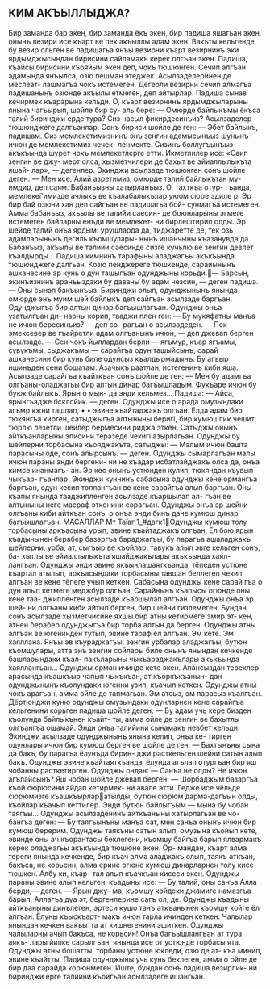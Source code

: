## КИМ АКЪЫЛЛЫДЖА?
 
Бир заманда бар экен, бир заманда ёкъ экен, бир падиша яшагьан экен, онынъ везири исе къарт ве пек акъыллы адам экен. Вакъты кельгенде, бу везир ольген ве падишагьа янъы везирни къарт везирнинъ эки ярдымджысындан бирисини сайламакъ керек олгъан экен. Падиша, къайсы бирисини къояйым экен деп, чокъ тюшюнген. Сечип алгъан адамында янъылса, озю пешман этеджек. Асылзаделеринен де меслеат- лашмагъа чокъ истемеген. Дегерли везирни сечип алмагъа падишанынъ озюнде акъылы етмеген, деп айтырлар.
Падиша сынав кечирмек къарарына кельди. О, къарт везирнинъ ярдымджыларыны янына чагъырып, шойле бир су- аль бере:
— Омюрде байлыкъмы ёкъса талий биринджи ерде тура? Сиз насыл фикирдесинъиз?
Асылзаделер тюшюнджеге далгъанлар. Сонъ бириси шойле де ген:
— Эбет байлыкъ, падишам. Сиз мемлекетимизнинъ энъ зенгин адамысынъыз шунынъ ичюн де мемлекетимиз чечек- ленмекте. Сизинъ боллугъынъыз акъкъында шурет чокъ мемлекетлерге етти. Икметлилер исе: «Саип зенгин ве джу- мерт олса, хызметчилери де бахыт ве эйиаллылыкъта яшай- лар», — дегенлер.
Экинджи асылзаде тюшюнген сонъ шойле деген:
— Мен исе, Алий азретимиз, омюрде талий байлыкътан му- имдир, деп саям. Бабанъызны хатырланъыз. О, тахткъа отур- гъанда, мемлекеї'имизде ачлыкъ ве къалабалыкълар уюом сюре эдиле р. Эр бир бай озюни хан деп сайгъан ве падишагьа бой- сунмагъа истемеген. Амма бабанъыз, акъылы ве талийи саесин- де боюнларыны эгмеге истемеген байларны енъди ве мемлекет- ни бирлештирип олды. Эр шейде талий онъа ярдым: урушларда да, тиджаретте де, тек озь адамларынынъ дегиль къомшулары- нынъ ишанчыны къазанувда да. Бабанъыз, акъылы ве талийи саесинде сизге кучьлю ве зенгин девлет къалдырды...
Падиша кимнинъ тарафыны аладжагъы акъкъында тюшюнджеге далгьан. Козю пенджереге тюшкенде, сарайынынъ ашханесине эр кунь о дун ташыгъан одунджыны корьди.— Барсын, экинъизнинъ аранъыздаки бу даваны бу адам чезсин, — деген падиша. — Оны сынап бакъынъыз.
Биринджи олып, одунджынынъ янында омюрде энъ муим шей байлыкъ деп сайгъан асылзаде баргъан. Одунджыгъа бир алтын динар багъышлагъан. Одунджы онъа узатылгъан ди- нарны корип, тааджи плен ген:
— Бу мукяфатны манъа не ичюн бересинъиз? — деп со- рагъан о асылзадеден.
— Пек эмексевер ве гъайретли адам олгъанынъ ичюн, — деп джевап берген асылзаде. — Сен чокъ йыллардан берли — ягъмур, къар ягъамы, сувукъмы, сыджакъмы — сарайгъа одун ташыйсынъ, сарай ашханесини бир кунь биле одунсыз къалдырмадынъ. Бу агъыр ишинъден сени бошатам. Азачыкъ раатлан, истегенинъ киби яша.
Асылзаде сарайгъа къайткъан сонъ шойле де ген:
— Мен бу адамгъа олгъаны-оладжагьы бир алтын динар багъышладым. Фукъаре ичюн бу буюк байлыкъ. Ярын о мын- да энди кельмез...
Падиша:
— Айса, ярынгъадже бсклсйик. — деген.
Одунджы исе о арада омузындаки агъмр кжни ташлап,
• •
эвине къайтаджакъ олгъан. Елда адам бир тюкянгъа кирген, сатыджыгъа алтыныны беригі, бир кумюшлик чешит тюрлю лезетли шейлер бермесини риджа эткен.
Сатыджы онынъ айткъанларыны эписини теразеде чекигі азырлагьан. Одунджы бу шейлерни торбасына къояджакъта, сатыджы:
— Малым ичюн башта парасыны оде, сонъ алырсынъ. — деген.
Одунджы сымарлагъан малы ичюн параны энди бергени- ни не къадар исбатлайджакъ олса да, онъа кимсе инанмагъ- ан. Эр кес онынъ устюнден кулип, тюкяндан къувып чыкъар- гъанлар.
Экинджи куннинъ сабасына одунджы кене ормангъа баргъан, одун кесип топлангъан ве кене сарайгъа алып баргъан. Оны къапы янында тааджипленген асылзаде къаршылап ал- гъан ве алтыныны неге масраф эткенини сорагьан. Одунджы онъа эр шейни олгъаны киби айткъан сонъ, о онъа энди бинъ дане кумюш динар багъышлагъан.
МАСАЛЛАР
Мт Таїаг 1_#двгк1Одунджы кумюш толу торбасыны аркъасына урып, эвине къайтаджакъ олгъан. Ёл бою ярын къадынынен берабер базаргъа бараджагъы, бу парагъа ашаладжакъ шейлерни, урба, ат, сыгъыр ве къойлар, тавукъ алып эвге кельген сонъ, ба- хытлы ве эйиаллылыкъта яшайджакълары акъкъында хаял- лангъан. Одунджы энди эвине якъынлашаяткъанда, тёпеден устюне къартал атылып, аркъасындаки торбасыны тавшан беллегеп чекип алгъан ве кене тёпеге учып кеткен.
Сабасына одунджы кене сарай гъа о дун алып кетмеге меджбур олгъан. Сарайнынъ къапысы огюнде оны кене таа- джипленген асылзаде къаршылап алгъан. Одунджы онъа эр шей- ни олгъаны киби айтып берген, бир шейни гизлемеген. Бундан сонъ асылзаде хызметчисине яхшы бир атны кетирмеге эмир эт- кен, атнен берабер одунджыгъа бир торба алтын да берген.
Одунджы атны алгъан ве югенинден тутып, эвине тараф ёл алгъан. Эм кете. Эм хаяллана. Янъы эв къураджагъы, зенгин урбалар аладжагъы, бутюн къомшулары, атта энъ зенгин сойлары биле онынъ янындан кечкенде башларындаки къал- пакъларыны чыкъараджакълары акъкъында хаяллангьан...
Одунджы орман ичинде кете экен. Апансыздан тереклер арасында къашкъыр чапып чыкъкъан, ат къоркъкъанын- дан одунджынынъ къолундаки югенни узип, къачып кеткен. Одунджы атны чокъ арагъан, амма ойле де тапмагьан. Эм атсыз, эм парасыз къалгъан.
Дёртюнджи куню одунджы омузындаки одунларнен кене сарайгъа кельгенини корьген падиша шойле деген:
— Бу адам учь кере бизден къолунда байлыкънен къайт- ты, амма ойле де зенгин ве бахытлы олгъангъа ошамай. Энди онъа талийини сынамакъ невбет кельди.
Экинджи асылзаде одунджынынъ янына келип, онъа ке- тирген одунлары ичюн бир кумюш берген ве шойле де ген:
— Бахтынъны сына да бакъ, бу парагъа ёлунъда бирин- джи расткельген шейни сатын алып бакъ.
Одунджы эвине къайтаяткъанда, ёлунда агълап отургъан бир яш чобанны расткетирген. Одунджы ондан:
— Санъа не олды? Не ичюн агълайсынъ?
Яш чобан шойле джевап берген:
— Шорбаджым базаргъа къой сюрюсини айдап кетирмек- ни авале этти. Гедже исе чёльде сюрюмизге къашкъырларатылды, бутюн сюрюм дарма-дагъын олды, къойлар къачып кеттилер. Энди бутюн байлыгъым — мына бу чобан таягъы...
Одунджы асылзаденинъ айткъаныны хатырлагьан ве чо- бангъа деген:
— Бу таягъынъны манъа сат, мен санъа онынъ ичюн бир кумюш берерим.
Одунджы таякъны сатын алып, омузына къойып кете, эвинде оны ач къорантасы беклегени, къомшу байгъа барып ялвармакъ керек оладжагьы акъкъында тюшюне экен. Ор- мандан, къарт алма тереги янында кечкенде, бир къач алма аладжакъ олып, таякъ аткъан, бакъса, не корьсин, алма ерине огюне кумюш динарларнен толу кисе тюшкен. Албу ки, къар- тал алып къачкъан кисеси экен.
Одунджы параны эвине алып кельген, къадыны исе:
— Бу талий, оны санъа Алла берди,— деген. — Ярын джу- ма, къомшу койдеки джамиге намазгъа барып, Аллагъа дуа эт, бергенлерине сагъ ол, де.
Одунджы къадыны айткъаныны динълеген, эртеси кушо танъ аткъанынен къомшу койге ёл алгъан. Ёлуны къыскъарт- макъ ичюн тарла ичинден кеткен. Чалылар янындан кечкен вакъытта ат кишнегенини эшиткен. Одунджы чалыларны ачып бакъса, не корьсин! Онъа багъышлангъан ат тура, аякъ- лары йипке сарылгъан, янында исе от устюнде торбасы ята. Одунджы атны бошатты, торбаны устюне юкледи, озю де ат- къа минип, эвине къайтты.
Падиша одунджыны учь кунь беклеген, амма о ойле де бир даа сарайда корюнмеген. Иште, бундан сонъ падиша везирлик- ни биринджи ерге талийни къойгъан асылзадеге ишангьан..

